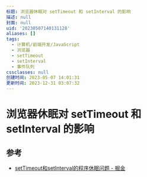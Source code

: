 ```yaml
---
标题: 浏览器休眠对 setTimeout 和 setInterval 的影响
描述: null
封面: null
uid: '20230507140131128'
aliases: []
tags:
  - 计算机/前端开发/JavaScript
  - 浏览器
  - setTimeout
  - setInterval
  - 事件队列
cssclasses: null
创建时间: 2023-05-07 14:01:31
更新时间: 2023-12-31 03:07:32
---
```


# 浏览器休眠对 setTimeout 和 setInterval 的影响

## 参考

- [setTimeout和setInterval的程序休眠问题 - 掘金](https://juejin.cn/post/6844903667456278541)
